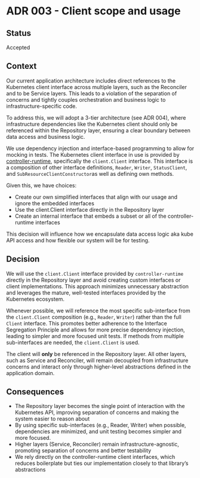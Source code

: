 # ADR 003 - Client scope and usage

## Status

Accepted

## Context

Our current application architecture includes direct references to the Kubernetes client interface across multiple layers, such as the Reconciler and to be Service layers. This leads to a violation of the separation of concerns and tightly couples orchestration and business logic to infrastructure-specific code.

To address this, we will adopt a 3-tier architecture (see ADR 004), where infrastructure dependencies like the Kubernetes client should only be referenced within the Repository layer, ensuring a clear boundary between data access and business logic.

We use dependency injection and interface-based programming to allow for mocking in tests. The Kubernetes client interface in use is provided by [controller-runtime](https://github.com/kubernetes-sigs/controller-runtime/blob/6ad5c1dd4418489606d19dfb87bf38905b440561/pkg/client/interfaces.go#L164), specifically the `client.Client` interface. This interface is a composition of other interface definitions, `Reader`, `Writer`, `StatusClient`, and `SubResourceClientConstructor`as well as defining own methods.

Given this, we have choices:
- Create our own simplified interfaces that align with our usage and ignore the embedded interfaces
- Use the client.Client interface directly in the Repository layer
- Create an internal interface that embeds a subset or all of the controller-runtime interfaces

This decision will influence how we encapsulate data access logic aka kube API access and how flexible our system will be for testing.

## Decision

We will use the `client.Client` interface provided by `controller-runtime` directly in the Repository layer and avoid creating custom interfaces or client implementations. This approach minimizes unnecessary abstraction and leverages the mature, well-tested interfaces provided by the Kubernetes ecosystem.

Whenever possible, we will reference the most specific sub-interface from the `client.Client` composition (e.g., `Reader`, `Writer`) rather than the full `Client` interface. This promotes better adherence to the Interface Segregation Principle and allows for more precise dependency injection, leading to simpler and more focused unit tests. If methods from multiple sub-interfaces are needed, the `client.Client` is used.

The client will **only** be referenced in the Repository layer. All other layers, such as Service and Reconciler, will remain decoupled from infrastructure concerns and interact only through higher-level abstractions defined in the application domain.

## Consequences

- The Repository layer becomes the single point of interaction with the Kubernetes API, improving separation of concerns and making the system easier to reason about
- By using specific sub-interfaces (e.g., Reader, Writer) when possible, dependencies are minimized, and unit testing becomes simpler and more focused.
- Higher layers (Service, Reconciler) remain infrastructure-agnostic, promoting separation of concerns and better testability
- We rely directly on the controller-runtime client interfaces, which reduces boilerplate but ties our implementation closely to that library’s abstractions
